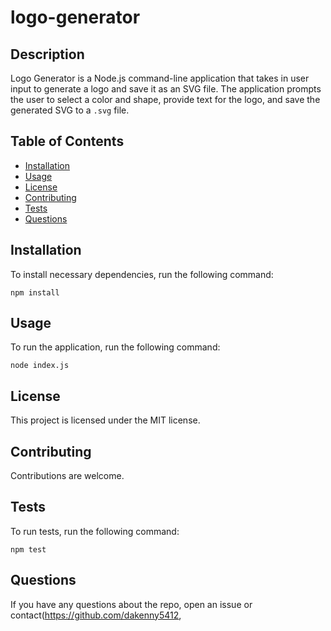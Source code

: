 # logo-generator 

## Description

Logo Generator is a Node.js command-line application that takes in user input to generate a logo and save it as an SVG file. The application prompts the user to select a color and shape, provide text for the logo, and save the generated SVG to a `.svg` file.

## Table of Contents

* [Installation](#installation)
* [Usage](#usage)
* [License](#license)
* [Contributing](#contributing)
* [Tests](#tests)
* [Questions](#questions)

## Installation

To install necessary dependencies, run the following command:

```
npm install
```

## Usage

To run the application, run the following command:

```
node index.js
```

## License

This project is licensed under the MIT license.

## Contributing

Contributions are welcome.

## Tests

To run tests, run the following command:

```
npm test
```

## Questions

If you have any questions about the repo, open an issue or contact(https://github.com/dakenny5412,
